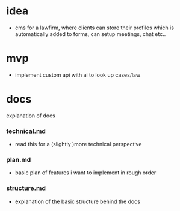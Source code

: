# idea

- cms for a lawfirm, where clients can store their profiles which is automatically added to forms, can setup meetings, chat etc..

# mvp

- implement custom api with ai to look up cases/law  

# docs

explanation of docs

### technical.md

- read this for a (slightly )more technical perspective

### plan.md

- basic plan of features i want to implement in rough order

### structure.md

- explanation of the basic structure behind the docs
